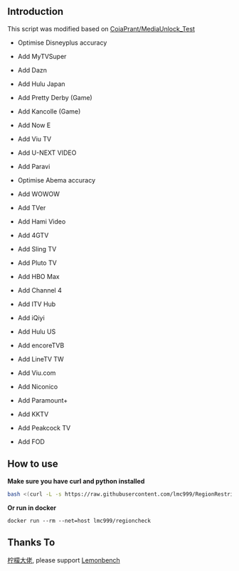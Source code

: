 ## Introduction
This script was modified based on [CoiaPrant/MediaUnlock_Test](https://github.com/CoiaPrant/MediaUnlock_Test)

+ Optimise Disneyplus accuracy

+ Add MyTVSuper

+ Add Dazn

+ Add Hulu Japan

+ Add Pretty Derby (Game)

+ Add Kancolle (Game)

+ Add Now E

+ Add Viu TV

+ Add U-NEXT VIDEO

+ Add Paravi

+ Optimise Abema accuracy

+ Add WOWOW

+ Add TVer

+ Add Hami Video

+ Add 4GTV

+ Add Sling TV

+ Add Pluto TV

+ Add HBO Max

+ Add Channel 4

+ Add ITV Hub

+ Add iQiyi

+ Add Hulu US

+ Add encoreTVB

+ Add LineTV TW

+ Add Viu.com

+ Add Niconico

+ Add Paramount+

+ Add KKTV

+ Add Peakcock TV

+ Add FOD

## How to use

**Make sure you have curl and python installed**

````bash
bash <(curl -L -s https://raw.githubusercontent.com/lmc999/RegionRestrictionCheck/main/check.sh)
````

**Or run in docker**
````docker
docker run --rm --net=host lmc999/regioncheck
````


## Thanks To
[柠檬大佬](https://t.me/ilemonrain), please support [Lemonbench](https://github.com/LemonBench/LemonBench)

